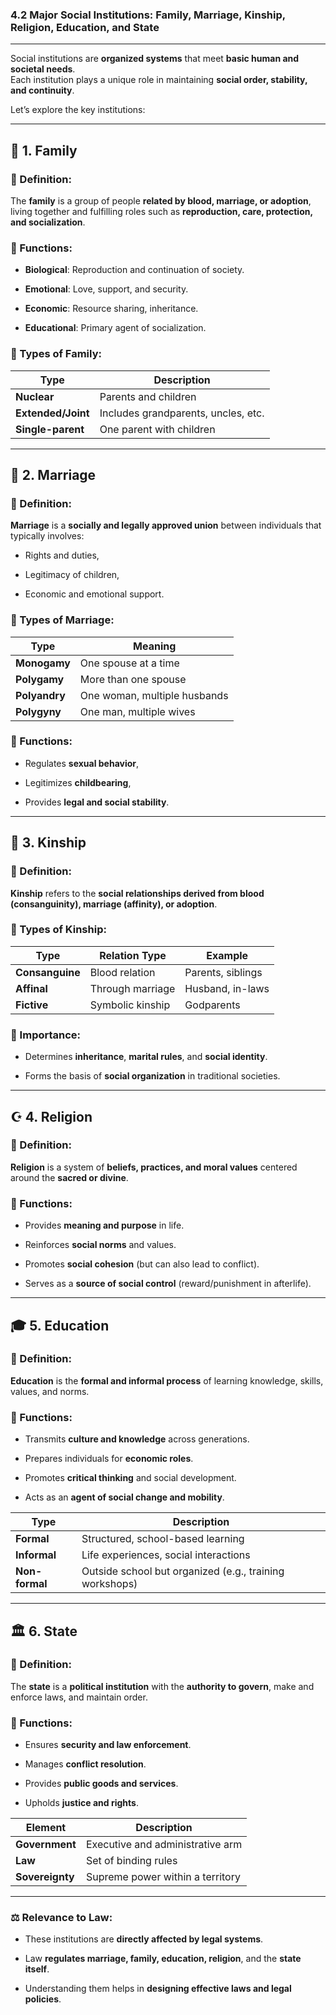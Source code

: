 
### **4.2 Major Social Institutions: Family, Marriage, Kinship, Religion, Education, and State**

---

Social institutions are **organized systems** that meet **basic human and societal needs**.  
Each institution plays a unique role in maintaining **social order, stability, and continuity**.

Let’s explore the key institutions:

---

## 🏡 **1. Family**

### 📘 Definition:

The **family** is a group of people **related by blood, marriage, or adoption**, living together and fulfilling roles such as **reproduction, care, protection, and socialization**.

### 🧠 Functions:

- **Biological**: Reproduction and continuation of society.
    
- **Emotional**: Love, support, and security.
    
- **Economic**: Resource sharing, inheritance.
    
- **Educational**: Primary agent of socialization.
    

### 🔁 Types of Family:

|Type|Description|
|---|---|
|**Nuclear**|Parents and children|
|**Extended/Joint**|Includes grandparents, uncles, etc.|
|**Single-parent**|One parent with children|

---

## 💍 **2. Marriage**

### 📘 Definition:

**Marriage** is a **socially and legally approved union** between individuals that typically involves:

- Rights and duties,
    
- Legitimacy of children,
    
- Economic and emotional support.
    

### 💠 Types of Marriage:

|Type|Meaning|
|---|---|
|**Monogamy**|One spouse at a time|
|**Polygamy**|More than one spouse|
|**Polyandry**|One woman, multiple husbands|
|**Polygyny**|One man, multiple wives|

### 📌 Functions:

- Regulates **sexual behavior**,
    
- Legitimizes **childbearing**,
    
- Provides **legal and social stability**.
    

---

## 🧬 **3. Kinship**

### 📘 Definition:

**Kinship** refers to the **social relationships derived from blood (consanguinity), marriage (affinity), or adoption**.

### 🧠 Types of Kinship:

|Type|Relation Type|Example|
|---|---|---|
|**Consanguine**|Blood relation|Parents, siblings|
|**Affinal**|Through marriage|Husband, in-laws|
|**Fictive**|Symbolic kinship|Godparents|

### 📌 Importance:

- Determines **inheritance**, **marital rules**, and **social identity**.
    
- Forms the basis of **social organization** in traditional societies.
    

---

## ☪️ **4. Religion**

### 📘 Definition:

**Religion** is a system of **beliefs, practices, and moral values** centered around the **sacred or divine**.

### 📌 Functions:

- Provides **meaning and purpose** in life.
    
- Reinforces **social norms** and values.
    
- Promotes **social cohesion** (but can also lead to conflict).
    
- Serves as a **source of social control** (reward/punishment in afterlife).
    

---

## 🎓 **5. Education**

### 📘 Definition:

**Education** is the **formal and informal process** of learning knowledge, skills, values, and norms.

### 📌 Functions:

- Transmits **culture and knowledge** across generations.
    
- Prepares individuals for **economic roles**.
    
- Promotes **critical thinking** and social development.
    
- Acts as an **agent of social change and mobility**.
    

|Type|Description|
|---|---|
|**Formal**|Structured, school-based learning|
|**Informal**|Life experiences, social interactions|
|**Non-formal**|Outside school but organized (e.g., training workshops)|

---

## 🏛️ **6. State**

### 📘 Definition:

The **state** is a **political institution** with the **authority to govern**, make and enforce laws, and maintain order.

### 📌 Functions:

- Ensures **security and law enforcement**.
    
- Manages **conflict resolution**.
    
- Provides **public goods and services**.
    
- Upholds **justice and rights**.
    

|Element|Description|
|---|---|
|**Government**|Executive and administrative arm|
|**Law**|Set of binding rules|
|**Sovereignty**|Supreme power within a territory|

---

### ⚖️ Relevance to Law:

- These institutions are **directly affected by legal systems**.
    
- Law **regulates marriage, family, education, religion**, and the **state itself**.
    
- Understanding them helps in **designing effective laws and legal policies**.
    